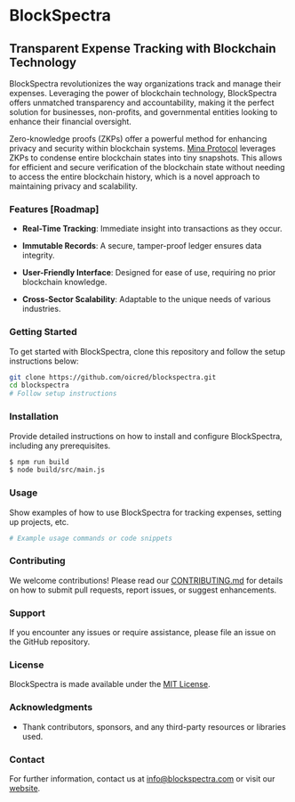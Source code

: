 
# BlockSpectra

## Transparent Expense Tracking with Blockchain Technology

BlockSpectra revolutionizes the way organizations track and manage their expenses. Leveraging the power of blockchain technology, BlockSpectra offers unmatched transparency and accountability, making it the perfect solution for businesses, non-profits, and governmental entities looking to enhance their financial oversight.

Zero-knowledge proofs (ZKPs) offer a powerful method for enhancing privacy and security within blockchain systems. [Mina Protocol](https://minaprotocol.com/) leverages ZKPs to condense entire blockchain states into tiny snapshots. This allows for efficient and secure verification of the blockchain state without needing to access the entire blockchain history, which is a novel approach to maintaining privacy and scalability.

### Features [Roadmap]

- **Real-Time Tracking**: Immediate insight into transactions as they occur.

- **Immutable Records**: A secure, tamper-proof ledger ensures data integrity.

- **User-Friendly Interface**: Designed for ease of use, requiring no prior blockchain knowledge.

- **Cross-Sector Scalability**: Adaptable to the unique needs of various industries.

### Getting Started

To get started with BlockSpectra, clone this repository and follow the setup instructions below:

```bash
git clone https://github.com/oicred/blockspectra.git
cd blockspectra
# Follow setup instructions
```

### Installation

Provide detailed instructions on how to install and configure BlockSpectra, including any prerequisites.

```bash
$ npm run build
$ node build/src/main.js
```

### Usage

Show examples of how to use BlockSpectra for tracking expenses, setting up projects, etc.

```bash
# Example usage commands or code snippets
```

### Contributing

We welcome contributions! Please read our [CONTRIBUTING.md](CONTRIBUTING.md) for details on how to submit pull requests, report issues, or suggest enhancements.

### Support

If you encounter any issues or require assistance, please file an issue on the GitHub repository.

### License

BlockSpectra is made available under the [MIT License](LICENSE.md).

### Acknowledgments

- Thank contributors, sponsors, and any third-party resources or libraries used.

### Contact

For further information, contact us at info@blockspectra.com or visit our [website](https://www.blockspectra.com).
